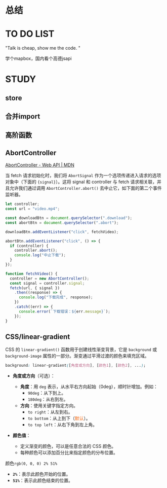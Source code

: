 # 总结







# TO DO LIST
"Talk is cheap, show me the code. "

学个mapbox，国内看个高德jsapi


# STUDY

## store

## 合并import

## 高阶函数

## AbortController
[AbortController - Web API | MDN](https://developer.mozilla.org/zh-CN/docs/Web/API/AbortController#%E7%A4%BA%E4%BE%8B)

当 fetch 请求初始化时，我们将 `AbortSignal` 作为一个选项传递进入请求的选项对象中（下面的 `{signal}`）。这将 signal 和 controller 与 fetch 请求相关联，并且允许我们通过调用 `AbortController.abort()` 去中止它，如下面的第二个事件监听器。

```js
let controller;
const url = "video.mp4";

const downloadBtn = document.querySelector(".download");
const abortBtn = document.querySelector(".abort");

downloadBtn.addEventListener("click", fetchVideo);

abortBtn.addEventListener("click", () => {
  if (controller) {
    controller.abort();
    console.log("中止下载");
  }
});

function fetchVideo() {
  controller = new AbortController();
  const signal = controller.signal;
  fetch(url, { signal })
    .then((response) => {
      console.log("下载完成", response);
    })
    .catch((err) => {
      console.error(`下载错误：${err.message}`);
    });
}

```

## CSS/linear-gradient

CSS 的 `linear-gradient()` 函数用于创建线性渐变背景，它是 `background` 或 `background-image` 属性的一部分。渐变通过平滑过渡的颜色来填充区域。

```css
background: linear-gradient([角度或方向], [颜色1], [颜色2], ...);
```

- **角度或方向**（可选）：
    
    - **角度**：用 `deg` 表示，从水平右方向起始（0deg），顺时针增加。例如：
        - `90deg`：从下到上。
        - `180deg`：从右到左。
    - **方向**：使用关键字指定方向。
        - `to right`：从左到右。
        - `to bottom`：从上到下（<font color=#F36208>默认</font>）。
        - `to top left`：从右下角到左上角。
- **颜色值**：
    
    - 定义渐变的颜色，可以是任意合法的 CSS 颜色。
    - 每种颜色可以添加百分比来指定颜色的分布位置。

颜色`rgb(0, 0, 0) 2% 51%`  
- **`2%`**：表示此颜色开始的位置。
- **`51%`**：表示此颜色结束的位置。
